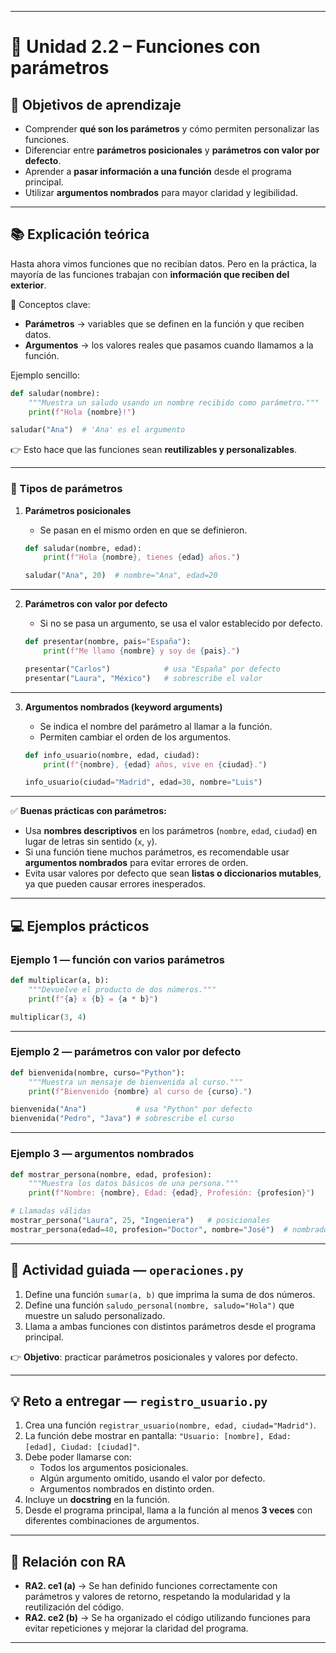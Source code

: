 
---

# 🔹 Unidad 2.2 – Funciones con parámetros

## 🎯 Objetivos de aprendizaje

* Comprender **qué son los parámetros** y cómo permiten personalizar las funciones.
* Diferenciar entre **parámetros posicionales** y **parámetros con valor por defecto**.
* Aprender a **pasar información a una función** desde el programa principal.
* Utilizar **argumentos nombrados** para mayor claridad y legibilidad.

---

## 📚 Explicación teórica

Hasta ahora vimos funciones que no recibían datos. Pero en la práctica, la mayoría de las funciones trabajan con **información que reciben del exterior**.

🔑 Conceptos clave:

* **Parámetros** → variables que se definen en la función y que reciben datos.
* **Argumentos** → los valores reales que pasamos cuando llamamos a la función.

Ejemplo sencillo:

```python
def saludar(nombre):
    """Muestra un saludo usando un nombre recibido como parámetro."""
    print(f"Hola {nombre}!")

saludar("Ana")  # 'Ana' es el argumento
```

👉 Esto hace que las funciones sean **reutilizables y personalizables**.

---

### 📌 Tipos de parámetros

1. **Parámetros posicionales**

   * Se pasan en el mismo orden en que se definieron.

   ```python
   def saludar(nombre, edad):
       print(f"Hola {nombre}, tienes {edad} años.")

   saludar("Ana", 20)  # nombre="Ana", edad=20
   ```

---

2. **Parámetros con valor por defecto**

   * Si no se pasa un argumento, se usa el valor establecido por defecto.

   ```python
   def presentar(nombre, pais="España"):
       print(f"Me llamo {nombre} y soy de {pais}.")

   presentar("Carlos")            # usa "España" por defecto
   presentar("Laura", "México")   # sobrescribe el valor
   ```

---

3. **Argumentos nombrados (keyword arguments)**

   * Se indica el nombre del parámetro al llamar a la función.
   * Permiten cambiar el orden de los argumentos.

   ```python
   def info_usuario(nombre, edad, ciudad):
       print(f"{nombre}, {edad} años, vive en {ciudad}.")

   info_usuario(ciudad="Madrid", edad=30, nombre="Luis")
   ```

---

✅ **Buenas prácticas con parámetros:**

* Usa **nombres descriptivos** en los parámetros (`nombre`, `edad`, `ciudad`) en lugar de letras sin sentido (`x`, `y`).
* Si una función tiene muchos parámetros, es recomendable usar **argumentos nombrados** para evitar errores de orden.
* Evita usar valores por defecto que sean **listas o diccionarios mutables**, ya que pueden causar errores inesperados.

---

## 💻 Ejemplos prácticos

### Ejemplo 1 — función con varios parámetros

```python
def multiplicar(a, b):
    """Devuelve el producto de dos números."""
    print(f"{a} x {b} = {a * b}")

multiplicar(3, 4)
```

---

### Ejemplo 2 — parámetros con valor por defecto

```python
def bienvenida(nombre, curso="Python"):
    """Muestra un mensaje de bienvenida al curso."""
    print(f"Bienvenido {nombre} al curso de {curso}.")

bienvenida("Ana")           # usa "Python" por defecto
bienvenida("Pedro", "Java") # sobrescribe el curso
```

---

### Ejemplo 3 — argumentos nombrados

```python
def mostrar_persona(nombre, edad, profesion):
    """Muestra los datos básicos de una persona."""
    print(f"Nombre: {nombre}, Edad: {edad}, Profesión: {profesion}")

# Llamadas válidas
mostrar_persona("Laura", 25, "Ingeniera")   # posicionales
mostrar_persona(edad=40, profesion="Doctor", nombre="José")  # nombrados
```

---

## 📝 Actividad guiada — `operaciones.py`

1. Define una función `sumar(a, b)` que imprima la suma de dos números.
2. Define una función `saludo_personal(nombre, saludo="Hola")` que muestre un saludo personalizado.
3. Llama a ambas funciones con distintos parámetros desde el programa principal.

👉 **Objetivo**: practicar parámetros posicionales y valores por defecto.

---

## 💡 Reto a entregar — `registro_usuario.py`

1. Crea una función `registrar_usuario(nombre, edad, ciudad="Madrid")`.
2. La función debe mostrar en pantalla:
   `"Usuario: [nombre], Edad: [edad], Ciudad: [ciudad]"`.
3. Debe poder llamarse con:
   * Todos los argumentos posicionales.
   * Algún argumento omitido, usando el valor por defecto.
   * Argumentos nombrados en distinto orden.
4. Incluye un **docstring** en la función.
5. Desde el programa principal, llama a la función al menos **3 veces** con diferentes combinaciones de argumentos.

---

## 📌 Relación con RA

* **RA2. ce1 (a)** → Se han definido funciones correctamente con parámetros y valores de retorno, respetando la modularidad y la reutilización del código.
* **RA2. ce2 (b)** → Se ha organizado el código utilizando funciones para evitar repeticiones y mejorar la claridad del programa.

---

